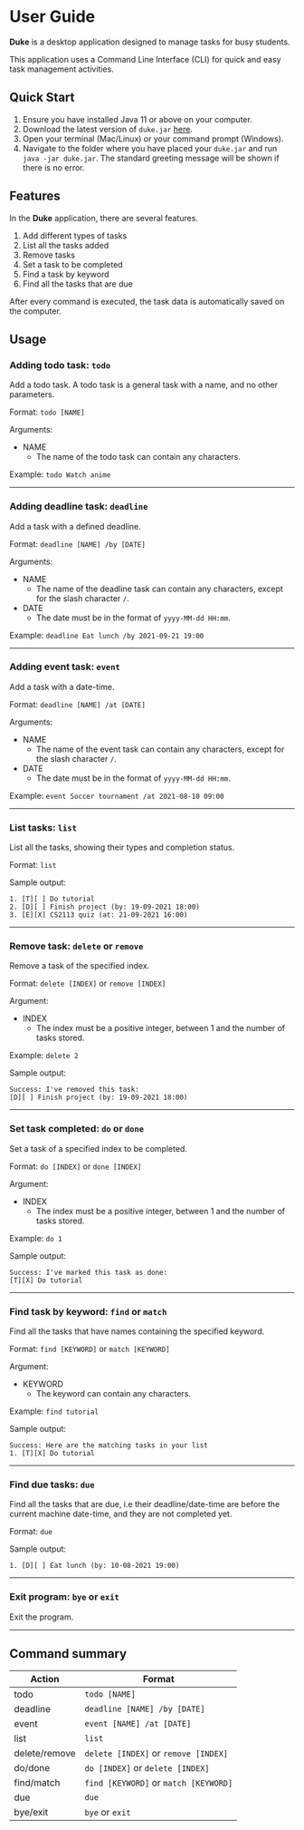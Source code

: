 # User Guide

**Duke** is a desktop application designed to manage tasks for busy students.

This application uses a Command Line Interface (CLI) for quick and easy task management activities.

## Quick Start

1. Ensure you have installed Java 11 or above on your computer.
2. Download the latest version of `duke.jar` [here](https://github.com/Journeyman1998/ip/releases/tag/v0.2).
3. Open your terminal (Mac/Linux) or your command prompt (Windows).
4. Navigate to the folder where you have placed your `duke.jar` and run `java -jar duke.jar`.
   The standard greeting message will be shown if there is no error.
  

## Features 

In the **Duke** application, there are several features.
1. Add different types of tasks
2. List all the tasks added
3. Remove tasks
4. Set a task to be completed
5. Find a task by keyword
6. Find all the tasks that are due

After every command is executed, the task data is automatically saved on the computer.

  

## Usage
### Adding todo task: `todo`

Add a todo task. A todo task is a general task with a name, and no other parameters.

Format: `todo [NAME]`

Arguments:
- NAME
    - The name of the todo task can contain any characters.

Example: `todo Watch anime`
  
---

### Adding deadline task: `deadline`

Add a task with a defined deadline.

Format: `deadline [NAME] /by [DATE]`

Arguments:
- NAME
    - The name of the deadline task can contain any characters, except for the slash character `/`.
- DATE
    - The date must be in the format of `yyyy-MM-dd HH:mm`.

Example: `deadline Eat lunch /by 2021-09-21 19:00`
  
---

### Adding event task: `event`

Add a task with a date-time.

Format: `deadline [NAME] /at [DATE]`

Arguments:
- NAME
    - The name of the event task can contain any characters, except for the slash character `/`.
- DATE
    - The date must be in the format of `yyyy-MM-dd HH:mm`.

Example: `event Soccer tournament /at 2021-08-10 09:00`
  
---

### List tasks: `list`

List all the tasks, showing their types and completion status.

Format: `list`

Sample output:
```
1. [T][ ] Do tutorial
2. [D][ ] Finish project (by: 19-09-2021 18:00)
3. [E][X] CS2113 quiz (at: 21-09-2021 16:00) 
```
  
---

### Remove task: `delete` or `remove`

Remove a task of the specified index.

Format: `delete [INDEX]` or `remove [INDEX]`

Argument:
- INDEX
    - The index must be a positive integer, between 1 and the number of tasks stored.

Example: `delete 2`

Sample output:
```
Success: I've removed this task:
[D][ ] Finish project (by: 19-09-2021 18:00)
```
  
---

### Set task completed: `do` or `done`

Set a task of a specified index to be completed.

Format: `do [INDEX]` or `done [INDEX]`

Argument:
- INDEX
    - The index must be a positive integer, between 1 and the number of tasks stored.

Example: `do 1`

Sample output:
```
Success: I've marked this task as done:
[T][X] Do tutorial
```
  
---

### Find task by keyword: `find` or `match`

Find all the tasks that have names containing the specified keyword.

Format: `find [KEYWORD]` or `match [KEYWORD]`

Argument:
- KEYWORD
    - The keyword can contain any characters.

Example: `find tutorial`

Sample output:
```
Success: Here are the matching tasks in your list
1. [T][X] Do tutorial
```
  
---

### Find due tasks: `due`

Find all the tasks that are due, i.e their deadline/date-time are before the current machine date-time, and they are not completed yet.

Format: `due`

Sample output:
```
1. [D][ ] Eat lunch (by: 10-08-2021 19:00)
```
  
---

### Exit program: `bye` or `exit`

Exit the program.
  
---

## Command summary

|Action|Format|
|------|----------------|
|todo|`todo [NAME]`|
|deadline|`deadline [NAME] /by [DATE]` |
|event|`event [NAME] /at [DATE]`|
|list|`list`|
|delete/remove|`delete [INDEX]` or `remove [INDEX]`|
|do/done|`do [INDEX]` or `delete [INDEX]`|
|find/match|`find [KEYWORD]` or `match [KEYWORD]`|
|due|`due`|
|bye/exit|`bye` or `exit`|
